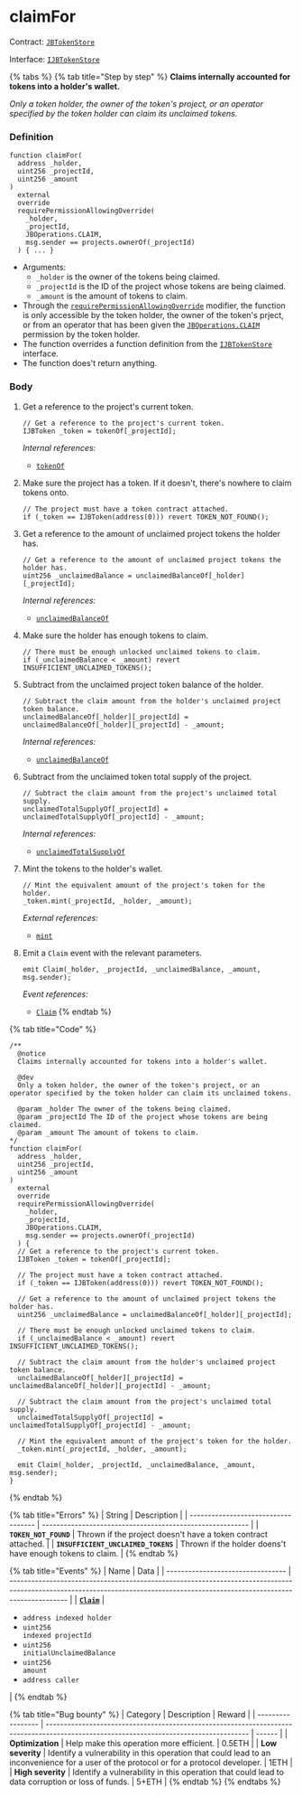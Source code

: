 # claimFor

Contract: [`JBTokenStore`](../)​‌

Interface: [`IJBTokenStore`](../../../interfaces/ijbtokenstore.md)

{% tabs %}
{% tab title="Step by step" %}
**Claims internally accounted for tokens into a holder's wallet.**

_Only a token holder, the owner of the token's project, or an operator specified by the token holder can claim its unclaimed tokens._

### Definition

```solidity
function claimFor(
  address _holder,
  uint256 _projectId,
  uint256 _amount
)
  external
  override
  requirePermissionAllowingOverride(
    _holder,
    _projectId,
    JBOperations.CLAIM,
    msg.sender == projects.ownerOf(_projectId)
  ) { ... }
```

* Arguments:
  * `_holder` is the owner of the tokens being claimed.
  * `_projectId` is the ID of the project whose tokens are being claimed.
  * `_amount` is the amount of tokens to claim.
* Through the [`requirePermissionAllowingOverride`](../../or-abstract/jboperatable/modifiers/requirepermission.md) modifier, the function is only accessible by the token holder, the owner of the token's prject, or from an operator that has been given the [`JBOperations.CLAIM`](../../../libraries/jboperations.md) permission by the token holder. 
* The function overrides a function definition from the [`IJBTokenStore`](../../../interfaces/ijbtokenstore.md) interface.
* The function does't return anything.

### Body

1.  Get a reference to the project's current token.

    ```solidity
    // Get a reference to the project's current token.
    IJBToken _token = tokenOf[_projectId];
    ```

    _Internal references:_

    * [`tokenOf`](../properties/tokenof.md)
2.  Make sure the project has a token. If it doesn't, there's nowhere to claim tokens onto.

    ```solidity
    // The project must have a token contract attached.
    if (_token == IJBToken(address(0))) revert TOKEN_NOT_FOUND();
    ```
3.  Get a reference to the amount of unclaimed project tokens the holder has.

    ```solidity
    // Get a reference to the amount of unclaimed project tokens the holder has.
    uint256 _unclaimedBalance = unclaimedBalanceOf[_holder][_projectId];
    ```

    _Internal references:_

    * [`unclaimedBalanceOf`](../properties/unclaimedbalanceof.md)
4.  Make sure the holder has enough tokens to claim.

    ```solidity
    // There must be enough unlocked unclaimed tokens to claim.
    if (_unclaimedBalance < _amount) revert INSUFFICIENT_UNCLAIMED_TOKENS();
    ```
5.  Subtract from the unclaimed project token balance of the holder.

    ```solidity
    // Subtract the claim amount from the holder's unclaimed project token balance.
    unclaimedBalanceOf[_holder][_projectId] = unclaimedBalanceOf[_holder][_projectId] - _amount;
    ```

    _Internal references:_

    * [`unclaimedBalanceOf`](../properties/unclaimedbalanceof.md)
6.  Subtract from the unclaimed token total supply of the project.

    ```solidity
    // Subtract the claim amount from the project's unclaimed total supply.
    unclaimedTotalSupplyOf[_projectId] = unclaimedTotalSupplyOf[_projectId] - _amount;
    ```

    _Internal references:_

    * [`unclaimedTotalSupplyOf`](../properties/unclaimedtotalsupplyof.md)
7.  Mint the tokens to the holder's wallet.

    ```solidity
    // Mint the equivalent amount of the project's token for the holder.
    _token.mint(_projectId, _holder, _amount);
    ```

    _External references:_

    * [`mint`](../../jbtoken/write/mint.md)
8.  Emit a `Claim` event with the relevant parameters.

    ```solidity
    emit Claim(_holder, _projectId, _unclaimedBalance, _amount, msg.sender);
    ```

    _Event references:_

    * [`Claim`](../events/claim.md)
{% endtab %}

{% tab title="Code" %}
```solidity
/**
  @notice
  Claims internally accounted for tokens into a holder's wallet.

  @dev
  Only a token holder, the owner of the token's project, or an operator specified by the token holder can claim its unclaimed tokens.

  @param _holder The owner of the tokens being claimed.
  @param _projectId The ID of the project whose tokens are being claimed.
  @param _amount The amount of tokens to claim.
*/
function claimFor(
  address _holder,
  uint256 _projectId,
  uint256 _amount
)
  external
  override
  requirePermissionAllowingOverride(
    _holder,
    _projectId,
    JBOperations.CLAIM,
    msg.sender == projects.ownerOf(_projectId)
  ) {
  // Get a reference to the project's current token.
  IJBToken _token = tokenOf[_projectId];

  // The project must have a token contract attached.
  if (_token == IJBToken(address(0))) revert TOKEN_NOT_FOUND();

  // Get a reference to the amount of unclaimed project tokens the holder has.
  uint256 _unclaimedBalance = unclaimedBalanceOf[_holder][_projectId];

  // There must be enough unlocked unclaimed tokens to claim.
  if (_unclaimedBalance < _amount) revert INSUFFICIENT_UNCLAIMED_TOKENS();

  // Subtract the claim amount from the holder's unclaimed project token balance.
  unclaimedBalanceOf[_holder][_projectId] = unclaimedBalanceOf[_holder][_projectId] - _amount;

  // Subtract the claim amount from the project's unclaimed total supply.
  unclaimedTotalSupplyOf[_projectId] = unclaimedTotalSupplyOf[_projectId] - _amount;

  // Mint the equivalent amount of the project's token for the holder.
  _token.mint(_projectId, _holder, _amount);

  emit Claim(_holder, _projectId, _unclaimedBalance, _amount, msg.sender);
}
```
{% endtab %}

{% tab title="Errors" %}
| String                              | Description                                               |
| ----------------------------------- | --------------------------------------------------------- |
| **`TOKEN_NOT_FOUND`**               | Thrown if the project doesn't have a token contract attached.        |
| **`INSUFFICIENT_UNCLAIMED_TOKENS`** | Thrown if the holder doens't have enough tokens to claim. |
{% endtab %}

{% tab title="Events" %}
| Name                              | Data                                                                                                                                                                         |
| --------------------------------- | ---------------------------------------------------------------------------------------------------------------------------------------------------------------------------- |
| [**`Claim`**](../events/claim.md)                           | <ul><li><code>address indexed holder</code></li><li><code>uint256 indexed projectId</code></li><li><code>uint256 initialUnclaimedBalance</code></li><li><code>uint256 amount</code></li><li><code>address caller</code></li></ul>                                                                                                  |
{% endtab %}

{% tab title="Bug bounty" %}
| Category          | Description                                                                                                                            | Reward |
| ----------------- | -------------------------------------------------------------------------------------------------------------------------------------- | ------ |
| **Optimization**  | Help make this operation more efficient.                                                                                               | 0.5ETH |
| **Low severity**  | Identify a vulnerability in this operation that could lead to an inconvenience for a user of the protocol or for a protocol developer. | 1ETH   |
| **High severity** | Identify a vulnerability in this operation that could lead to data corruption or loss of funds.                                        | 5+ETH  |
{% endtab %}
{% endtabs %}
